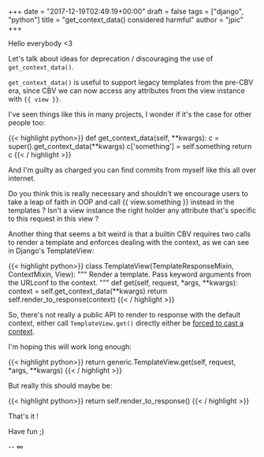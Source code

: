 +++
date = "2017-12-19T02:49:19+00:00"
draft = false
tags = ["django", "python"]
title = "get_context_data() considered harmful"
author = "jpic"
+++

Hello everybody <3

Let's talk about ideas for deprecation / discouraging the use of `get_context_data()`.

`get_context_data()` is useful to support legacy templates from the pre-CBV era, since CBV we can now access any attributes from the view instance with `{{ view }}`.

I've seen things like this in many projects, I wonder if it's the case for other people too:


{{< highlight python>}}
def get_context_data(self, **kwargs):
    c = super().get_context_data(**kwargs)
    c['something'] = self.something
    return c
{{< / highlight >}}


And I'm guilty as charged you can find commits from myself like this all over internet.

Do you think this is really necessary and shouldn't we encourage users to take a leap of faith in OOP and call {{ view.something }} instead in the templates ? Isn't a view instance the right holder any attribute that's specific to this request in this view ?

Another thing that seems a bit weird is that a builtin CBV requires two calls to render a template and enforces dealing with the context, as we can see in Django's TemplateView:


{{< highlight python>}}
class TemplateView(TemplateResponseMixin, ContextMixin, View):
    """
    Render a template. Pass keyword arguments from the URLconf to the context.
    """
    def get(self, request, *args, **kwargs):
        context = self.get_context_data(**kwargs)
        return self.render_to_response(context)
{{< / highlight >}}


So, there's not really a public API to render to response with the default context, either call `TemplateView.get()` directly either be [forced to cast a context](https://github.com/django/django/blob/master/django/views/generic/base.py#L115).

I'm hoping this will work long enough:


{{< highlight python>}}
return generic.TemplateView.get(self, request, *args, **kwargs)
{{< / highlight >}}


But really this should maybe be:


{{< highlight python>}}
return self.render_to_response()
{{< / highlight >}}


That's it !

Have fun ;)

-- 
∞
